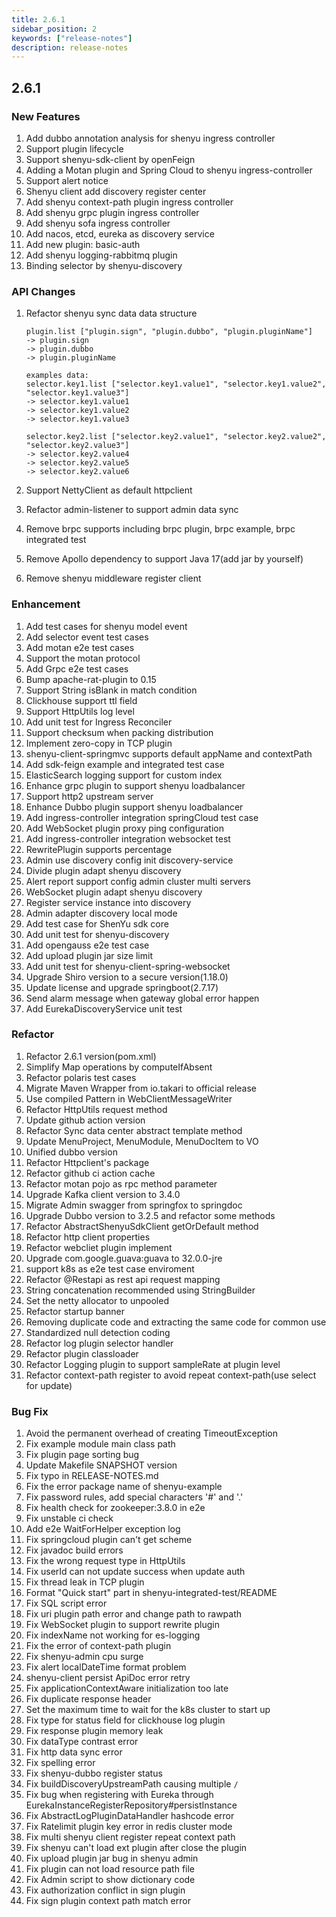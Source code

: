 ```yaml
---
title: 2.6.1
sidebar_position: 2
keywords: ["release-notes"]
description: release-notes
---
```


## 2.6.1

### New Features

1. Add dubbo annotation analysis for shenyu ingress controller
2. Support plugin lifecycle
3. Support shenyu-sdk-client by openFeign
4. Adding a Motan plugin and Spring Cloud to shenyu ingress-controller
5. Support alert notice
6. Shenyu client add discovery register center
7. Add shenyu  context-path plugin ingress controller
8. Add shenyu grpc plugin ingress controller
9. Add shenyu sofa ingress controller
10. Add nacos, etcd, eureka as discovery service
11. Add new plugin: basic-auth
12. Add shenyu logging-rabbitmq plugin
13. Binding selector by shenyu-discovery

### API Changes

1. Refactor shenyu sync data data structure

   ```
   plugin.list ["plugin.sign", "plugin.dubbo", "plugin.pluginName"]
   -> plugin.sign
   -> plugin.dubbo
   -> plugin.pluginName
   
   examples data:
   selector.key1.list ["selector.key1.value1", "selector.key1.value2", "selector.key1.value3"]
   -> selector.key1.value1
   -> selector.key1.value2
   -> selector.key1.value3
   
   selector.key2.list ["selector.key2.value1", "selector.key2.value2", "selector.key2.value3"]
   -> selector.key2.value4
   -> selector.key2.value5
   -> selector.key2.value6
   ```

2. Support NettyClient as default httpclient

3. Refactor admin-listener to support admin data sync

4. Remove brpc supports including brpc plugin, brpc example, brpc integrated test

5. Remove Apollo dependency to support Java 17(add jar by yourself)

6. Remove shenyu middleware register client

### Enhancement

1. Add test cases for shenyu model event
2. Add selector event test cases
3. Add motan e2e test cases
4. Support the motan protocol
5. Add Grpc e2e test cases
6. Bump apache-rat-plugin to 0.15
7. Support String isBlank in match condition
8. Clickhouse support ttl field
9. Support HttpUtils log level
10. Add unit test for Ingress Reconciler
11. Support checksum when packing distribution
12. Implement zero-copy in TCP plugin
13. shenyu-client-springmvc supports default appName and contextPath
14. Add sdk-feign example and integrated test case
15. ElasticSearch logging support for custom index
16. Enhance grpc plugin to support shenyu loadbalancer
17. Support http2 upstream server
18. Enhance Dubbo plugin support shenyu loadbalancer
19. Add ingress-controller integration springCloud test case
20. Add WebSocket plugin proxy ping configuration
21. Add ingress-controller integration websocket test
22. RewritePlugin supports percentage
23. Admin use discovery config init discovery-service
24. Divide plugin adapt shenyu discovery
25. Alert report support config admin cluster multi servers
26. WebSocket plugin adapt shenyu discovery
27. Register service instance into discovery
28. Admin adapter discovery local mode
29. Add test case for ShenYu sdk core
30. Add unit test for shenyu-discovery
31. Add opengauss e2e test case
32. Add upload plugin jar size limit
33. Add unit test for shenyu-client-spring-websocket
34. Upgrade Shiro version to a secure version(1.18.0)
35. Update license and upgrade springboot(2.7.17)
36. Send alarm message when gateway global error happen
37. Add EurekaDiscoveryService unit test

### Refactor

1. Refactor 2.6.1 version(pom.xml)
2. Simplify Map operations by computeIfAbsent
3. Refactor polaris test cases
4. Migrate Maven Wrapper from io.takari to official release
5. Use compiled Pattern in WebClientMessageWriter
6. Refactor HttpUtils request method
7. Update github action version
8. Refactor Sync data center abstract template method
9. Update MenuProject, MenuModule, MenuDocItem to VO
10. Unified dubbo version
11. Refactor Httpclient's package
12. Refactor github ci action cache
13. Refactor motan pojo as rpc method parameter
14. Upgrade Kafka client version to 3.4.0
15. Migrate Admin swagger from springfox to springdoc
16. Upgrade Dubbo version to 3.2.5 and refactor some methods
17. Refactor AbstractShenyuSdkClient getOrDefault method
18. Refactor http client properties
19. Refactor webcliet plugin implement
20. Upgrade com.google.guava:guava to 32.0.0-jre
21. support k8s as e2e test case enviroment
22. Refactor @Restapi as rest api request mapping
23. String concatenation recommended using StringBuilder
24. Set the netty allocator to unpooled
25. Refactor startup banner
26. Removing duplicate code and extracting the same code for common use
27. Standardized null detection coding
28. Refactor log plugin selector handler
29. Refactor plugin classloader
30. Refactor Logging plugin to support sampleRate at plugin level
31. Refactor context-path register to avoid repeat context-path(use select for update)

### Bug Fix

1. Avoid the permanent overhead of creating TimeoutException
2. Fix example module main class path
3. Fix plugin page sorting bug
4. Update Makefile SNAPSHOT version
5. Fix typo in RELEASE-NOTES.md
6. Fix the error package name of shenyu-example
7. Fix password rules, add special characters '#' and '.'
8. Fix health check for zookeeper:3.8.0 in e2e
9. Fix unstable ci check
10. Add e2e WaitForHelper exception log
11. Fix springcloud plugin can't get scheme
12. Fix javadoc build errors
13. Fix the wrong request type in HttpUtils
14. Fix  userId can not update success when update auth
15. Fix thread leak in TCP plugin
16. Format "Quick start" part in shenyu-integrated-test/README
17. Fix SQL script error
18. Fix uri plugin path error and change path to rawpath
19. Fix WebSocket plugin to support rewrite plugin
20. Fix indexName not working for es-logging
21. Fix the error of context-path plugin
22. Fix shenyu-admin cpu surge
23. Fix alert localDateTime format problem
24. shenyu-client persist ApiDoc error retry
25. Fix applicationContextAware initialization too late
26. Fix duplicate response header
27. Set the maximum time to wait for the k8s cluster to start up
28. Fix type for status field for clickhouse log plugin
29. Fix response plugin memory leak
30. Fix dataType contrast error
31. Fix http data sync error
32. Fix spelling error
33. Fix shenyu-dubbo register status
34. Fix buildDiscoveryUpstreamPath causing multiple `/`
35. Fix bug when registering with Eureka through EurekaInstanceRegisterRepository#persistInstance
36. Fix AbstractLogPluginDataHandler hashcode error
37. Fix Ratelimit plugin key error in redis cluster mode
38. Fix multi shenyu client register repeat context path
39. Fix shenyu can't load ext plugin after close the plugin
40. Fix upload plugin jar bug in shenyu admin
41. Fix plugin can not load resource path file
42. Fix Admin script to show dictionary code
43. Fix authorization conflict in sign plugin
44. Fix sign plugin context path match error